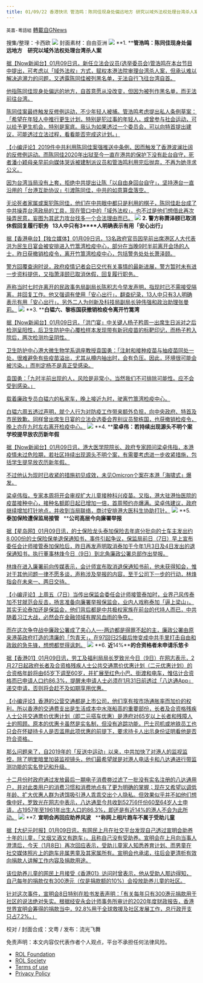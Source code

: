 ```yaml
---
title: 01/09/22 香港快讯 管浩鸣：陈同佳现身处偏远地方 研究以域外法权处理台湾杀人案
---
```

`英喜-粵語組` [轉載自GNews](https://gnews.org/zh-hans/1840235/)

搜集/整理：卡西欧
![](https://assets.gnews.org/wp-content/uploads/2022/01/0109fenmian.jpg)
封面素材：自由亚洲
![](https://assets.gnews.org/wp-content/uploads/2022/01/Screen-Shot-2022-01-09-at-9.23.04-AM.png)
**1. ****管浩鸣：陈同佳现身处偏远地方　研究以域外法权处理台湾杀人案**

[据【Now新闻台】01月09日讯，新任立法会议员(选举委员会)管浩鸣在本台节目中提出，可考虑以「域外法权」方式，赋权本港法院审理台湾杀人案，但承认难以解决追溯力的问题，又透露陈同佳被列黑名单，无法自行飞往台湾自首。](https://news.now.com/home/local/player?newsId=462659)

[他指陈同佳现身处偏远的地方，自首意愿从没改变，但因为被列作黑名单，而无法前往台湾。](https://news.now.com/home/local/player?newsId=462659)

[陈同佳案最终触发反修例运动，不少年轻人被捕。管浩鸣考虑提出私人条例草案：「希望在年轻人中推行更生计划，特别是犯过事的年轻人，或曾参与社会运动，可以给予更生机会，特别是案底。我认为如果透过一个委员会，可以向特首提出建议，可能透过立法过程，看看能否完成这计划。」](https://news.now.com/home/local/player?newsId=462659)

[【小编评论】2019件中共利用陈同佳案强推送中条例，因而触发了香港波澜壮阔的反修例运动。而陈同佳2020年出狱至今一直在港共的保护下没有赴台自守，死者潘小颖母亲早前向媒体哭诉被建制派议员和管浩鸣利用完后抛弃，不再为她寻求公义。](https://news.now.com/home/local/player?newsId=462659)

[因为台湾当局没有上套，拒绝中共提出让陈「以自由身回台自守」，坚持港台一直沿用的「台港互助协议」引渡陈同佳，中共的如意算盘落空。](https://news.now.com/home/local/player?newsId=462659)

[无论死者家属或案犯陈同佳，他们在中共眼中都只是利用的棋子，陈同佳赴台成了中共操弄台湾政局的工具，现在管口中的「域外法权」，也不过是他们想借此再次操弄民意，妄图为其武力攻台找多一个合法理由而已。](https://news.now.com/home/local/player?newsId=462659)
![](https://assets.gnews.org/wp-content/uploads/2022/01/Screen-Shot-2022-01-09-at-9.23.12-AM.png)
**2. ****警方称萧泽颐已取消休假回复履行职务****   13****人中只有****3****人明确表示有用「安心出行」**

[据【香港电台】【独立媒体】01月09日讯，13名政府官员因早前出席港区人大代表洪为民生日宴会被安排进入竹篙湾检疫中心，部分在当晚9时半前离开会场的人士，昨日获撤销检疫令，离开竹篙湾检疫中心，包括警务处处长萧泽颐。](https://news.rthk.hk/rthk/ch/component/k2/1628037-20220109.htm?spTabChangeable=0)

[警方回覆查询时说，政府疫情记者会已交代有关事情的最新进展，警方暂时未有进一步资料提供，又指萧泽颐已取消休假，回复履行职务。](https://news.rthk.hk/rthk/ch/component/k2/1628037-20220109.htm?spTabChangeable=0)

[声称当时七时许离开的民政事务局副局长陈积志今早发声明，指现时已不需接受隔离，并回复工作。他又强调有使用「安心出行」，翻查纪录，13人中只有3人明确表示有用「安心出行」，另外二人为创新及科技局副局长钟伟强和政治助理张曼莉。](https://www.inmediahk.net/node/政經/民政副局陳積志包尾道歉-13官員中僅3人稱有用「安心出行」)
![](https://assets.gnews.org/wp-content/uploads/2022/01/Screen-Shot-2022-01-09-at-9.23.22-AM.png)
**3. ****白韫六、黎栋国获撤销检疫令离开竹篙湾**

[据【Now新闻台】01月09日讯，「洪门宴」中关键人杨子矜周一出席生日派对之后检测呈阳性，后卫生防护中心覆检样本发现带有新冠疫苗的标靶印记，而杨子矜入院后，两次检测均呈阴性。](https://news.now.com/home/local/player?newsId=462647)

[卫生防护中心港大微生物学系讲座教授袁国勇：「注射和接种疫苗与抽疫苗同处一处，很难避免有些疫苗溢出，尤其从樽内抽出时，会有负压。因此，环境很可能会被污染。」而判定杨不是真正受感染。](https://news.now.com/home/local/player?newsId=462647)

[袁国勇：「九时半前出现的人，风险是非常小，当然我们不可排除可能性。应不会受到感染。」](https://news.now.com/home/local/player?newsId=462647)

[载着廉政专员白韫六的私家车，晚上接近九时，驶离竹篙湾检疫中心。](https://news.now.com/home/local/player?newsId=462647)

[白韫六周五透过声明，就个人行为对防疫工作带来额外负担，向中央政府、特首及市民致歉。同样曾出席生日宴的立法会选委会界别议员黎栋国，也获撤销检疫令，晚上亦在九时左右离开检疫中心。](https://news.now.com/home/local/player?newsId=462647)
![](https://assets.gnews.org/wp-content/uploads/2022/01/Screen-Shot-2022-01-09-at-9.23.33-AM.png)
**4. ****梁卓伟：若持续出现源头不明个案　学校提早放农历新年假**

[据【Now新闻台】01月09日讯，港大医学院院长、政府专家顾问梁卓伟指，本港疫情未过危险期，若社区持续出现源头不明个案，有需要考虑进一步收紧措施，包括学生提早放农历新年假。](https://news.now.com/home/local/player?newsId=462700)

[不过他认为现时已收紧的措施初见成效，未见Omicron个案在本港「海啸式」爆发。](https://news.now.com/home/local/player?newsId=462700)

[梁卓伟指，专家本周将开会审视扩大儿童接种科兴疫苗。又指，港大驻港怡医院的疫苗接种中心，接种名额即日起已增加一倍，首周预约亦爆满。梁卓伟建议，政府继续增加打针地点，并收到当局联络，商讨安排港大医科生协助打针。](https://news.now.com/home/local/player?newsId=462700)
![](https://assets.gnews.org/wp-content/uploads/2022/01/Screen-Shot-2022-01-09-at-9.23.44-AM.png)
**5. ****泰加保险遭保监局接管****   ****公司高层今向廉署举报**

[据【星岛网】01月09日讯，的士保险龙头泰加保险去年底分批向的士车主发出约8,000份的士保险保单退保通知书，事件引起争议，保监局前日（7日）早上宣布委任会计师接管泰加保险后，昨日再发声明取消泰加于今年1月3日及4日发出的退保通知书，执行董事林烽今日（9日）到北角廉政公署总部作出举报。](https://std.stheadline.com/realtime/article/1796985/即時-港聞-泰加保險遭保監局接管-公司高層今向廉署舉報)

[林烽在进入廉署前向传媒表示，会计师宣布取消退保通知书前，他未获得知会，惟对于其他问题一律不愿多谈，声称涉及举报的内容，至于公司下一步的行动，林烽指会在未来一、两日交待。](https://std.stheadline.com/realtime/article/1796985/即時-港聞-泰加保險遭保監局接管-公司高層今向廉署舉報)

[【小编评论】上周五（7日）当传出保监会委任会计师接管泰加时，业界己风传泰加不甘就范会反击，扬言准备向廉署举报保监会，业内人戏称泰加「逼上梁山」。其实无论泰加还是保监会，他们背后都是中共极权家族在前台的代持人而已，中共随着习江大战，必然会在金融领域有腥风血雨的争夺。](https://std.stheadline.com/realtime/article/1796985/即時-港聞-泰加保險遭保監局接管-公司高層今向廉署舉報)

[而在这次争夺战中廉政公署成了夹心人—-两边都是得罪不起的主，廉政公署由原来港英政府打造的清廉的「包青天」，在97回归25截后惨变成中共手里打击自由和政敌的急先锋，想想都觉得讽刺。](https://std.stheadline.com/realtime/article/1796985/即時-港聞-泰加保險遭保監局接管-公司高層今向廉署舉報)
![](https://assets.gnews.org/wp-content/uploads/2022/01/Screen-Shot-2022-01-09-at-9.23.56-AM.png)
**6. ****近****14%****的合资格者未申请乐悠卡**

[据【香港01】01月09日讯，劳工及福利局局长罗致光今日（9日）在网志表示，2月27日起政府长者及合资格残疾人士公共交通票价优惠计划（二元优惠计划）的合资格年龄将由65岁下调至60岁，并扩展至红色小巴、街渡和电车，惟估计合资格而已申请人口约86.3%，提醒未申请人士必须在1月31日前透过「八达通App」递交申请，否则将会赶不及如期享用优惠。](https://www.hk01.com/社會新聞/721835/樂悠咭-近14-合資格者未申請-要2-27享2元乘車優惠月底前需遞交)

[【小编评论】香港的公营交通都是上市公司，他们享有按市场通胀率而加价的权利，所以香港的交通费支出是生活成本中水涨船高的重要部份，长者及合资格残疾人士公共交通票价优惠计划（即二元搭车优惠）是港府对65岁以上长者和残障人士的照顾。原本的优惠卡虽然是实名制，但没有追踪功能，巴士司机或地铁员工也只会在怀疑持卡人是否滥用此项优惠的前提下，要求持卡人出示身份证明看他是否符合资格。](https://www.hk01.com/社會新聞/721835/樂悠咭-近14-合資格者未申請-要2-27享2元乘車優惠月底前需遞交)

[那么问题来了，自2019年的「反送中运动」以来，中共加快了对港人的监视监控，除了明里暗里加装监视镜头，他们最希望就是对港人电话卡和八达通进行带监测功能的实名登记和升级。](https://www.hk01.com/社會新聞/721835/樂悠咭-近14-合資格者未申請-要2-27享2元乘車優惠月底前需遞交)

[十二月份时政府通过发放最后一期电子消费劵过滤了一批没有实名注册的八达通用户，并对此类用户的消费习惯和消费地点有了更为明确的掌握；现在又希望以调低年龄、扩大优惠人群为诱饵吸引港人乖乖交出个人隐私。但效果似乎并不如他们想像中好，罗致光在网志中表示，八达通至今共收到52万6仟份60至64岁人士申请，占1957年至1961年出生人口的86.3%，即还是有近14%的港人不会为此所动。](https://www.hk01.com/社會新聞/721835/樂悠咭-近14-合資格者未申請-要2-27享2元乘車優惠月底前需遞交)
![](https://assets.gnews.org/wp-content/uploads/2022/01/Screen-Shot-2022-01-09-at-9.24.06-AM.png)
**7. ****宣明会再回应助养风波****   ****称网上相片跑车不属于受助儿童**

[据【大纪元时报】01月09日讯，有网民上月在社交平台发现自己透过宣明会助养十年的儿童，「又烟又酒又有跑车」，且称自己没有受助养。宣明会在上月向当事人澄清后，今天（1月8日）再次回应表示，受助儿童家人知悉养育计划、而男童在社交媒体照片上的跑车非属男童及其家属所有。宣明会也承诺，往后会更清析有效向捐款人讲解工作内容及捐款用途。](https://hk.epochtimes.com/news/2022-01-09/45870364)

[该位助养儿童的网民上月接受《香港01》访问时曾表示，他从受助人那边得知，自己每年的捐款仅有300港元（仅是捐款额的10%）会投放助养儿童的社区。](https://hk.epochtimes.com/news/2022-01-09/45870364)

[针对这次事件，宣明会8日特别在脸书发表声明：「有关每年只有300港元捐款用于社区的说法绝对失实。根据经安永会计师事务所审计的2020年度财政报告，香港世界宣明会筹得的捐款当中，92.8%用于全球救援及社区发展工作，总行政开支只占7.2%。」](https://hk.epochtimes.com/news/2022-01-09/45870364)

校对 / 封面合成：文粤 / 发布：流光飞舞

 

免责声明：本文内容仅代表作者个人观点，平台不承担任何法律风险。

- [ROL Foundation](https://rolfoundation.org/)
- [ROL Society](https://rolsociety.org/)
- [Terms of use](https://gnews.org/terms-of-use-3/)
- [Privacy Policy](https://gnews.org/privacy-policy/)
